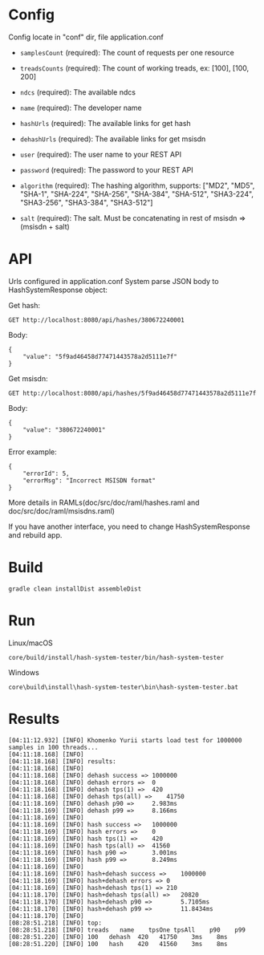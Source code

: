 Config
===
Config locate in "conf" dir, file application.conf

 * `samplesCount` (required): The count of requests per one resource
 * `treadsCounts` (required): The count of working treads, ex: [100], [100, 200]
 * `ndcs` (required): The available ndcs
 
 * `name` (required): The developer name
 
 * `hashUrls` (required): The available links for get hash
 * `dehashUrls` (required): The available links for get msisdn
 
 * `user` (required): The user name to your REST API
 * `password` (required): The password to your REST API
 
 * `algorithm` (required): The hashing algorithm, supports: ["MD2", "MD5", "SHA-1", "SHA-224", "SHA-256", "SHA-384", "SHA-512", "SHA3-224", "SHA3-256", "SHA3-384", "SHA3-512"]
 * `salt` (required): The salt. Must be concatenating in rest of msisdn => (msisdn + salt)

API
===
Urls configured in application.conf
System parse JSON body to HashSystemResponse object:

Get hash:
```
GET http://localhost:8080/api/hashes/380672240001
```

Body:
```
{
    "value": "5f9ad46458d77471443578a2d5111e7f"
}
```

Get msisdn:
```
GET http://localhost:8080/api/hashes/5f9ad46458d77471443578a2d5111e7f
```

Body:
```
{
    "value": "380672240001"
}
```

Error example:
```
{
    "errorId": 5,
    "errorMsg": "Incorrect MSISDN format"
}
```

More details in RAMLs(doc/src/doc/raml/hashes.raml and doc/src/doc/raml/msisdns.raml)

If you have another interface, you need to change HashSystemResponse and rebuild app.


Build
===
```
gradle clean installDist assembleDist
```

Run
===

Linux/macOS
```
core/build/install/hash-system-tester/bin/hash-system-tester
```
Windows
```
core\build\install\hash-system-tester\bin\hash-system-tester.bat
```


Results
===
```
[04:11:12.932] [INFO] Khomenko Yurii starts load test for 1000000 samples in 100 threads...
[04:11:18.168] [INFO] 
[04:11:18.168] [INFO] results:
[04:11:18.168] [INFO] 
[04:11:18.168] [INFO] dehash success =>	1000000
[04:11:18.168] [INFO] dehash errors =>	0
[04:11:18.168] [INFO] dehash tps(1) =>	420
[04:11:18.168] [INFO] dehash tps(all) =>	41750
[04:11:18.169] [INFO] dehash p90 =>		2.983ms
[04:11:18.169] [INFO] dehash p99 =>		8.166ms
[04:11:18.169] [INFO] 
[04:11:18.169] [INFO] hash success =>	1000000
[04:11:18.169] [INFO] hash errors =>	0
[04:11:18.169] [INFO] hash tps(1) =>	420
[04:11:18.169] [INFO] hash tps(all) =>	41560
[04:11:18.169] [INFO] hash p90 =>		3.001ms
[04:11:18.169] [INFO] hash p99 =>		8.249ms
[04:11:18.169] [INFO] 
[04:11:18.169] [INFO] hash+dehash success =>	1000000
[04:11:18.169] [INFO] hash+dehash errors =>	0
[04:11:18.169] [INFO] hash+dehash tps(1) =>	210
[04:11:18.170] [INFO] hash+dehash tps(all) =>	20820
[04:11:18.170] [INFO] hash+dehash p90 =>		5.7105ms
[04:11:18.170] [INFO] hash+dehash p99 =>		11.8434ms
[04:11:18.170] [INFO] 
[08:28:51.218] [INFO] top:
[08:28:51.218] [INFO] treads   name    tpsOne tpsAll    p90    p99
[08:28:51.220] [INFO] 100	dehash	420   41750    3ms    8ms
[08:28:51.220] [INFO] 100	hash	420   41560    3ms    8ms
```